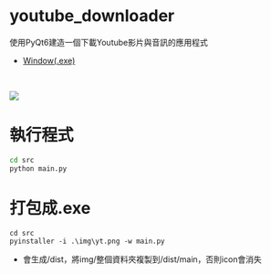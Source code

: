 # youtube_downloader
使用PyQt6建造一個下載Youtube影片與音訊的應用程式

- [Window(.exe)](https://github.com/cabie8399/youtube_downloader/releases)
<br>

![](https://images2.imgbox.com/e2/e0/dttX4PTb_o.jpg)


# 執行程式
```bash
cd src
python main.py
```

# 打包成.exe
```basg
cd src
pyinstaller -i .\img\yt.png -w main.py
```
- 會生成/dist，將img/整個資料夾複製到/dist/main，否則icon會消失